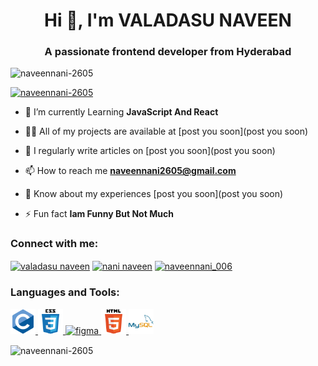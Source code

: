 <h1 align="center">Hi 👋, I'm VALADASU NAVEEN</h1>
<h3 align="center">A passionate frontend developer from Hyderabad</h3>

<p align="left"> <img src="https://komarev.com/ghpvc/?username=naveennani-2605&label=Profile%20views&color=0e75b6&style=flat" alt="naveennani-2605" /> </p>

<p align="left"> <a href="https://github.com/ryo-ma/github-profile-trophy"><img src="https://github-profile-trophy.vercel.app/?username=naveennani-2605" alt="naveennani-2605" /></a> </p>

- 🔭 I’m currently Learning **JavaScript And React**

- 👨‍💻 All of my projects are available at [post you soon](post you soon)

- 📝 I regularly write articles on [post you soon](post you soon)

- 📫 How to reach me **naveennani2605@gmail.com**

- 📄 Know about my experiences [post you soon](post you soon)

- ⚡ Fun fact **Iam Funny But Not Much**

<h3 align="left">Connect with me:</h3>
<p align="left">
<a href="https://linkedin.com/in/valadasu naveen" target="blank"><img align="center" src="https://raw.githubusercontent.com/rahuldkjain/github-profile-readme-generator/master/src/images/icons/Social/linked-in-alt.svg" alt="valadasu naveen" height="30" width="40" /></a>
<a href="https://fb.com/nani naveen" target="blank"><img align="center" src="https://raw.githubusercontent.com/rahuldkjain/github-profile-readme-generator/master/src/images/icons/Social/facebook.svg" alt="nani naveen" height="30" width="40" /></a>
<a href="https://instagram.com/naveennani_006" target="blank"><img align="center" src="https://raw.githubusercontent.com/rahuldkjain/github-profile-readme-generator/master/src/images/icons/Social/instagram.svg" alt="naveennani_006" height="30" width="40" /></a>
</p>

<h3 align="left">Languages and Tools:</h3>
<p align="left"> <a href="https://www.cprogramming.com/" target="_blank" rel="noreferrer"> <img src="https://raw.githubusercontent.com/devicons/devicon/master/icons/c/c-original.svg" alt="c" width="40" height="40"/> </a> <a href="https://www.w3schools.com/css/" target="_blank" rel="noreferrer"> <img src="https://raw.githubusercontent.com/devicons/devicon/master/icons/css3/css3-original-wordmark.svg" alt="css3" width="40" height="40"/> </a> <a href="https://www.figma.com/" target="_blank" rel="noreferrer"> <img src="https://www.vectorlogo.zone/logos/figma/figma-icon.svg" alt="figma" width="40" height="40"/> </a> <a href="https://www.w3.org/html/" target="_blank" rel="noreferrer"> <img src="https://raw.githubusercontent.com/devicons/devicon/master/icons/html5/html5-original-wordmark.svg" alt="html5" width="40" height="40"/> </a> <a href="https://www.mysql.com/" target="_blank" rel="noreferrer"> <img src="https://raw.githubusercontent.com/devicons/devicon/master/icons/mysql/mysql-original-wordmark.svg" alt="mysql" width="40" height="40"/> </a> </p>

<p><img align="center" src="https://github-readme-stats.vercel.app/api/top-langs?username=naveennani-2605&show_icons=true&locale=en&layout=compact" alt="naveennani-2605" /></p>
